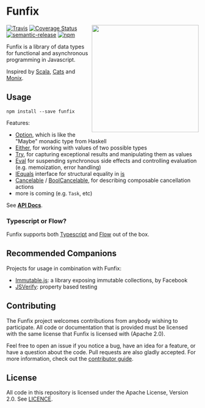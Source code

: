 # Funfix

<img src="https://funfix.org/public/logo/funfix-512.png" width="280" align="right" style="float:right; display: block; width:280px;" />

[![Travis](https://img.shields.io/travis/funfix/funfix.svg)](https://travis-ci.org/funfix/funfix)
[![Coverage Status](https://codecov.io/gh/funfix/funfix/coverage.svg?branch=master)](https://codecov.io/gh/funfix/funfix?branch=master)
[![semantic-release](https://img.shields.io/badge/%20%20%F0%9F%93%A6%F0%9F%9A%80-semantic--release-e10079.svg)](https://github.com/semantic-release/semantic-release)
[![npm](https://img.shields.io/npm/v/funfix.svg)](https://www.npmjs.com/package/funfix)

Funfix is a library of data types for functional and asynchronous
programming in Javascript.

Inspired by [Scala](http://www.scala-lang.org/), [Cats](http://typelevel.org/cats/)
and [Monix](https://monix.io/).

## Usage

```
npm install --save funfix
```

Features:

- [Option](https://funfix.org/api/classes/_core_option_.option.html),
  which is like the "Maybe" monadic type from Haskell
- [Either](https://funfix.org/api/classes/_core_either_.either.html),
  for working with values of two possible types
- [Try](https://funfix.org/api/classes/_core_try_.try.html),
  for capturing exceptional results and manipulating them as values
- [Eval](https://funfix.org/api/classes/_effect_eval_.eval.html)
  for suspending synchronous side effects and controlling evaluation
  (e.g. memoization, error handling)
- [IEquals](https://funfix.org/api/interfaces/_core_std_.iequals.html) interface
  for structural equality in [is](https://funfix.org/api/modules/_core_std_.html#is)
- [Cancelable](https://funfix.org/api/classes/_exec_cancelable_.cancelable.html) /
  [BoolCancelable](https://funfix.org/api/classes/_exec_cancelable_.boolcancelable.html),
  for describing composable cancellation actions
- more is coming (e.g. `Task`, etc)

See **[API Docs](https://funfix.org/api)**.

### Typescript or Flow?

Funfix supports both [Typescript](https://www.typescriptlang.org/)
and [Flow](https://flow.org/) out of the box.

## Recommended Companions

Projects for usage in combination with Funfix:

- [Immutable.js](https://facebook.github.io/immutable-js/):
  a library exposing immutable collections, by Facebook
- [JSVerify](https://jsverify.github.io/):
  property based testing

## Contributing

The Funfix project welcomes contributions from anybody wishing to
participate.  All code or documentation that is provided must be
licensed with the same license that Funfix is licensed with (Apache
2.0).

Feel free to open an issue if you notice a bug, have an idea for a
feature, or have a question about the code. Pull requests are also
gladly accepted. For more information, check out the
[contributor guide](CONTRIBUTING.md).

## License

All code in this repository is licensed under the Apache License,
Version 2.0.  See [LICENCE](./LICENSE).

